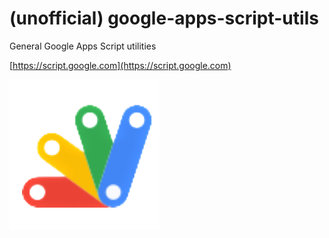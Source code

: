 # (unofficial) google-apps-script-utils

General Google Apps Script utilities

[https://script.google.com](https://script.google.com)

![image1](https://github.com/skeletony007/google-apps-script-utils/blob/main/images/googe-apps-script.png?raw=true)
